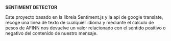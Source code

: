 
<b>SENTIMENT DETECTOR</b>

Este proyecto basado en la libreía Sentiment.js y la api de google translate, recoge una línea de texto de cualquier idioma y mediante el calculo de pesos de AFINN nos devuelve un valor relacionado con el sentido positivo o negativo del contenido de nuestro mensaje. 
